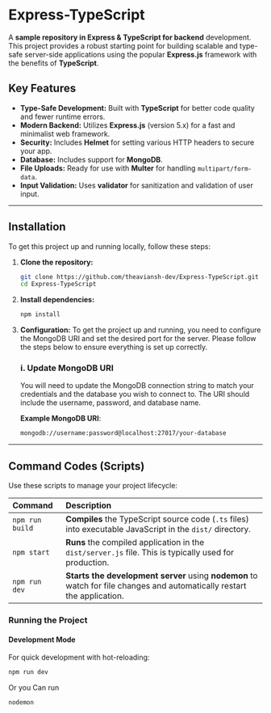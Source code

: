 # Express-TypeScript

A **sample repository in Express & TypeScript for backend** development. This project provides a robust starting point for building scalable and type-safe server-side applications using the popular **Express.js** framework with the benefits of **TypeScript**.

## Key Features

* **Type-Safe Development:** Built with **TypeScript** for better code quality and fewer runtime errors.
* **Modern Backend:** Utilizes **Express.js** (version 5.x) for a fast and minimalist web framework.
* **Security:** Includes **Helmet** for setting various HTTP headers to secure your app.
* **Database:** Includes support for **MongoDB**.
* **File Uploads:** Ready for use with **Multer** for handling `multipart/form-data`.
* **Input Validation:** Uses **validator** for sanitization and validation of user input.

---

## Installation

To get this project up and running locally, follow these steps:

1.  **Clone the repository:**
    ```bash
    git clone https://github.com/theaviansh-dev/Express-TypeScript.git
    cd Express-TypeScript
    ```

2.  **Install dependencies:**
    ```bash
    npm install
    ```

3.  **Configuration:**
    To get the project up and running, you need to configure the MongoDB URI and set the desired port for the server. Please follow the steps below to ensure everything is set up correctly.

    ### i. Update MongoDB URI
    You will need to update the MongoDB connection string to match your credentials and the database you wish to connect to. The URI should include the username, password, and database name.

    **Example MongoDB URI**:
    ```bash
    mongodb://username:password@localhost:27017/your-database
    ```
---

## Command Codes (Scripts)

Use these scripts to manage your project lifecycle:

| Command | Description |
| :--- | :--- |
| `npm run build` | **Compiles** the TypeScript source code (`.ts` files) into executable JavaScript in the `dist/` directory. |
| `npm start` | **Runs** the compiled application in the `dist/server.js` file. This is typically used for production. |
| `npm run dev` | **Starts the development server** using **nodemon** to watch for file changes and automatically restart the application. |

### Running the Project

#### Development Mode
For quick development with hot-reloading:
```bash
npm run dev
```
Or you Can run
```bash
nodemon
```
